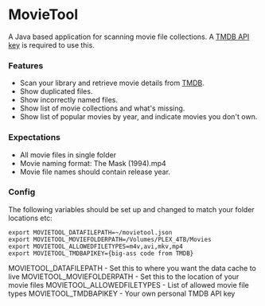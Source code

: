 # MovieTool

A Java based application for scanning movie file collections.
A [TMDB API key](https://developers.themoviedb.org/3/getting-started/introduction) is required to use this.

### Features
- Scan your library and retrieve movie details from [TMDB](https://www.themoviedb.org).
- Show duplicated files.
- Show incorrectly named files.
- Show list of movie collections and what's missing.
- Show list of popular movies by year, and indicate movies you don't own.

### Expectations
- All movie files in single folder
- Movie naming format: The Mask (1994).mp4
- Movie file names should contain release year.

### Config
The following variables should be set up and changed to match your folder locations etc:
```
export MOVIETOOL_DATAFILEPATH=~/movietool.json
export MOVIETOOL_MOVIEFOLDERPATH=/Volumes/PLEX_4TB/Movies
export MOVIETOOL_ALLOWEDFILETYPES=m4v,avi,mkv,mp4
export MOVIETOOL_TMDBAPIKEY={big-ass code from TMDB}
```
MOVIETOOL_DATAFILEPATH - Set this to where you want the data cache to live
MOVIETOOL_MOVIEFOLDERPATH - Set this to the location of your movie files
MOVIETOOL_ALLOWEDFILETYPES - List of allowed movie file types
MOVIETOOL_TMDBAPIKEY - Your own personal TMDB API key
